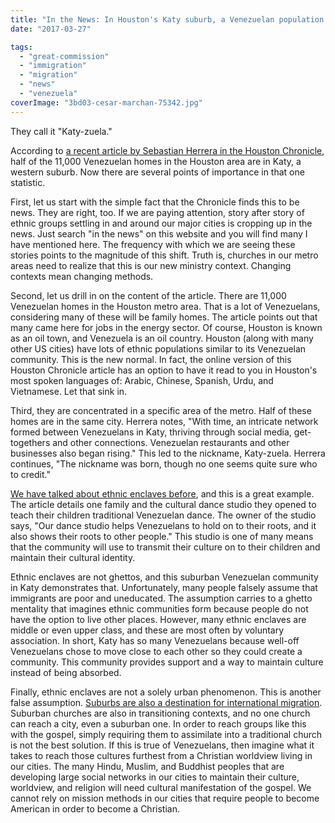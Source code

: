 ```yaml
---
title: "In the News: In Houston's Katy suburb, a Venezuelan population thrives"
date: "2017-03-27"

tags: 
  - "great-commission"
  - "immigration"
  - "migration"
  - "news"
  - "venezuela"
coverImage: "3bd03-cesar-marchan-75342.jpg"
---
```


They call it "Katy-zuela."

According to [a recent article by Sebastian Herrera in the Houston Chronicle](http://www.houstonchronicle.com/news/houston-texas/houston/article/In-Houston-s-Katy-suburb-a-Venezuelan-population-11028051.php), half of the 11,000 Venezuelan homes in the Houston area are in Katy, a western suburb. Now there are several points of importance in that one statistic.

First, let us start with the simple fact that the Chronicle finds this to be news. They are right, too. If we are paying attention, story after story of ethnic groups settling in and around our major cities is cropping up in the news. Just search "in the news" on this website and you will find many I have mentioned here. The frequency with which we are seeing these stories points to the magnitude of this shift. Truth is, churches in our metro areas need to realize that this is our new ministry context. Changing contexts mean changing methods.

Second, let us drill in on the content of the article. There are 11,000 Venezuelan homes in the Houston metro area. That is a lot of Venezuelans, considering many of these will be family homes. The article points out that many came here for jobs in the energy sector. Of course, Houston is known as an oil town, and Venezuela is an oil country. Houston (along with many other US cities) have lots of ethnic populations similar to its Venezuelan community. This is the new normal. In fact, the online version of this Houston Chronicle article has an option to have it read to you in Houston's most spoken languages of: Arabic, Chinese, Spanish, Urdu, and Vietnamese. Let that sink in.

Third, they are concentrated in a specific area of the metro. Half of these homes are in the same city. Herrera notes, "With time, an intricate network formed between Venezuelans in Katy, thriving through social media, get-togethers and other connections. Venezuelan restaurants and other businesses also began rising." This led to the nickname, Katy-zuela. Herrera continues, "The nickname was born, though no one seems quite sure who to credit."

[We have talked about ethnic enclaves before](http://blog.keelancook.com/2017/02/what-is-an-ethnic-enclave-and-why-should-i-care.html), and this is a great example. The article details one family and the cultural dance studio they opened to teach their children traditional Venezuelan dance. The owner of the studio says, "Our dance studio helps Venezuelans to hold on to their roots, and it also shows their roots to other people." This studio is one of many means that the community will use to transmit their culture on to their children and maintain their cultural identity.

Ethnic enclaves are not ghettos, and this suburban Venezuelan community in Katy demonstrates that. Unfortunately, many people falsely assume that immigrants are poor and uneducated. The assumption carries to a ghetto mentality that imagines ethnic communities form because people do not have the option to live other places. However, many ethnic enclaves are middle or even upper class, and these are most often by voluntary association. In short, Katy has so many Venezuelans because well-off Venezuelans chose to move close to each other so they could create a community. This community provides support and a way to maintain culture instead of being absorbed.

Finally, ethnic enclaves are not a solely urban phenomenon. This is another false assumption. [Suburbs are also a destination for international migration](http://blog.keelancook.com/2015/07/peoples-next-door-suburban-explosion.html). Suburban churches are also in transitioning contexts, and no one church can reach a city, even a suburban one. In order to reach groups like this with the gospel, simply requiring them to assimilate into a traditional church is not the best solution. If this is true of Venezuelans, then imagine what it takes to reach those cultures furthest from a Christian worldview living in our cities. The many Hindu, Muslim, and Buddhist peoples that are developing large social networks in our cities to maintain their culture, worldview, and religion will need cultural manifestation of the gospel. We cannot rely on mission methods in our cities that require people to become American in order to become a Christian.
